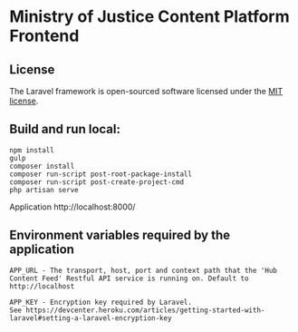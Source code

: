 # Ministry of Justice Content Platform Frontend

## License

The Laravel framework is open-sourced software licensed under the [MIT license](http://opensource.org/licenses/MIT).

Build and run local:
----
```
npm install
gulp
composer install
composer run-script post-root-package-install
composer run-script post-create-project-cmd
php artisan serve
```
Application http://localhost:8000/

Environment variables required by the application
----
```
APP_URL - The transport, host, port and context path that the 'Hub Content Feed' Restful API service is running on. Default to http://localhost
```

```
APP_KEY - Encryption key required by Laravel. 
See https://devcenter.heroku.com/articles/getting-started-with-laravel#setting-a-laravel-encryption-key
```